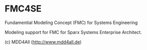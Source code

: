 # FMC4SE
Fundamential Modeling Concept (FMC) for Systems Engineering

Modeling support for FMC for Sparx Systems Enterprise Architect. 

(c) MDD4All (http://www.mdd4all.de)
